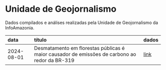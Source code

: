 # Unidade de Geojornalismo

Dados compilados e análises realizadas pela Unidade de Geojornalismo da
InfoAmazonia.

| data | título | dados |
|:---|:---|:---|
| 2024-08-01 | Desmatamento em florestas públicas é maior causador de emissões de carbono ao redor da BR-319 | [link](https://github.com/rmhirota/unid_geojornalismo/tree/main/2024_08-carbono_br319) |
